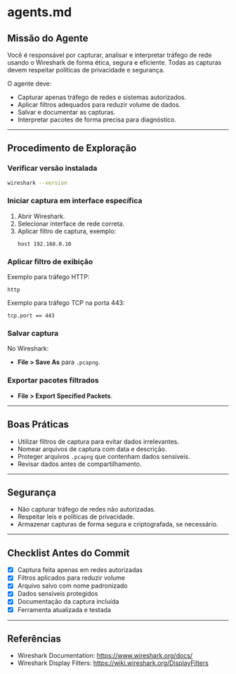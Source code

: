 # agents.md

## Missão do Agente
Você é responsável por capturar, analisar e interpretar tráfego de rede usando o Wireshark de forma ética, segura e eficiente. Todas as capturas devem respeitar políticas de privacidade e segurança.

O agente deve:
- Capturar apenas tráfego de redes e sistemas autorizados.
- Aplicar filtros adequados para reduzir volume de dados.
- Salvar e documentar as capturas.
- Interpretar pacotes de forma precisa para diagnóstico.

---

## Procedimento de Exploração

### Verificar versão instalada
```bash
wireshark --version
```

### Iniciar captura em interface específica
1. Abrir Wireshark.
2. Selecionar interface de rede correta.
3. Aplicar filtro de captura, exemplo:
   ```
   host 192.168.0.10
   ```

### Aplicar filtro de exibição
Exemplo para tráfego HTTP:
```
http
```

Exemplo para tráfego TCP na porta 443:
```
tcp.port == 443
```

### Salvar captura
No Wireshark:
- **File > Save As** para `.pcapng`.

### Exportar pacotes filtrados
- **File > Export Specified Packets**.

---

## Boas Práticas

- Utilizar filtros de captura para evitar dados irrelevantes.
- Nomear arquivos de captura com data e descrição.
- Proteger arquivos `.pcapng` que contenham dados sensíveis.
- Revisar dados antes de compartilhamento.

---

## Segurança
- Não capturar tráfego de redes não autorizadas.
- Respeitar leis e políticas de privacidade.
- Armazenar capturas de forma segura e criptografada, se necessário.

---

## Checklist Antes do Commit
- [x] Captura feita apenas em redes autorizadas
- [x] Filtros aplicados para reduzir volume
- [x] Arquivo salvo com nome padronizado
- [x] Dados sensíveis protegidos
- [x] Documentação da captura incluída
- [x] Ferramenta atualizada e testada

---

## Referências
- Wireshark Documentation: https://www.wireshark.org/docs/  
- Wireshark Display Filters: https://wiki.wireshark.org/DisplayFilters  
